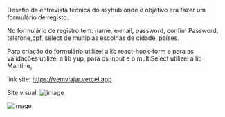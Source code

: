 Desafio da entrevista técnica do allyhub onde o objetivo era fazer um formulário de registo.

No formulário de registro tem:
name,
e-mail,
password,
confim Password,
telefone,cpf,
select de múltiplas escolhas de cidade,
países.

Para criação do formulário utilizei a lib react-hook-form e para as validações utilizei a lib yup, 
para os input e o multiSelect utilizei a lib Mantine,

link site: https://vemviajar.vercel.app

Site visual.
![image](https://user-images.githubusercontent.com/96635752/198851492-9636dd22-ff22-4648-82f1-692bdc281f41.png)

![image](https://user-images.githubusercontent.com/96635752/198851502-f785e35f-be7a-42e0-a69a-2c2546845b3c.png)

